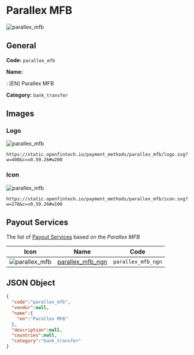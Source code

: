 
# Parallex MFB 
![parallex_mfb](https://static.openfintech.io/payment_methods/parallex_mfb/logo.svg?w=400&c=v0.59.26#w200)  

## General 
**Code:** `parallex_mfb` 
 
**Name:** 
 
:	[EN] Parallex MFB 
 
**Category:** `bank_transfer` 
 

## Images 

### Logo 
![parallex_mfb](https://static.openfintech.io/payment_methods/parallex_mfb/logo.svg?w=400&c=v0.59.26#w200)  

```
https://static.openfintech.io/payment_methods/parallex_mfb/logo.svg?w=400&c=v0.59.26#w200
```  

### Icon 
![parallex_mfb](https://static.openfintech.io/payment_methods/parallex_mfb/icon.svg?w=278&c=v0.59.26#w100)  

```
https://static.openfintech.io/payment_methods/parallex_mfb/icon.svg?w=278&c=v0.59.26#w100
```  

## Payout Services 
 
The list of [Payout Services](/payout-services/) based on the _Parallex MFB_ 

|Icon|Name|Code| 
|:---:|:---:|:---:| 
|![parallex_mfb](https://static.openfintech.io/payout_methods/parallex_mfb/icon.svg?w=278&c=v0.59.26#w40) |[parallex_mfb_ngn](/payout-services/parallex_mfb_ngn/)|`parallex_mfb_ngn`| 
 

## JSON Object 

```json
{
  "code":"parallex_mfb",
  "vendor":null,
  "name":{
    "en":"Parallex MFB"
  },
  "description":null,
  "countries":null,
  "category":"bank_transfer"
}
```  
